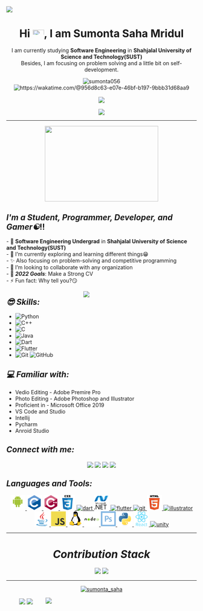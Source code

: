 <img align='center' src= "https://i.postimg.cc/9QcqSJqW/header.png">
<!-- https://i.postimg.cc/YCtRs1sR/Screenshot-35.png -->
<h1 align="center">Hi <img src="https://media.giphy.com/media/hvRJCLFzcasrR4ia7z/giphy.gif" width="30px" height="20">, I am Sumonta Saha Mridul </h1>
<p align="center" width="150px"> I am currently studying <b>Software Engineering</b> in <b>Shahjalal University of Science and Technology(SUST)</b> <br>Besides, I am focusing on  problem solving and a little bit on self-development.</p>

<p align='center'>
<img src="https://komarev.com/ghpvc/?username=sumonta056&label=Profile%20views&color=0e75b6&style=flat" alt="sumonta056" /> <br>
<img src="https://wakatime.com/badge/user/956d8c63-e07e-46bf-b197-9bbb31d68aa9.svg" alt="https://wakatime.com/@956d8c63-e07e-46bf-b197-9bbb31d68aa9" />
</p>

 
<p align='center'>
<img align='center' src="https://github-readme-stats-eight-theta.vercel.app/api/top-langs/?username=sumonta056&layout=compact&langs_count=8&theme=algolia" width="350"/>
</p>

<p align='center'>
<img align='center' src= "https://github-readme-stats.vercel.app/api?username=sumonta056&count_private=true&show_icons=true&&theme=chartreuse-dark&include_all_commits=true%22%20" width="420"> 
</p>

<hr>

<p align='center'>
<!-- <img align='center' src="https://camo.githubusercontent.com/992babdffd8c74a1502de375fbdf7e4d54773242/68747470733a2f2f6d656469612e67697068792e636f6d2f6d656469612f53576f536b4e36447854737a71494b4571762f67697068792e676966" width="450px">  -->
<img align ='center' src="https://media.giphy.com/media/qgQUggAC3Pfv687qPC/giphy.gif" width="300px" height="200">
</p>

## <i>I'm a Student, Programmer, Developer, and Gamer☯️</i>!!


<p align='left'>
- 🔭 <b>Software Engineering Undergrad</b> in <b>Shahjalal University of Science and Technology(SUST)</b><br>
- 🌱 I’m currently exploring and learning different things😁<br>
- ✨ Also focusing on problem-solving and competitive programming<br>
- 👯 I’m looking to collaborate with any organization<br>
- 🥅 <i><b>2022 Goals</b></i>: Make a Strong CV<br>
- ⚡ Fun fact: Why tell you?😏<br>
</p>

 <p align = 'center'>
<img align='right' src="https://media.giphy.com/media/ZVik7pBtu9dNS/giphy.gif" width="300px">
</p>




## <i>😎 Skills:      </i>                                                            
- ![Python](https://img.shields.io/badge/-Python-05122A?style=flat&logo=python)&nbsp;                            
- ![C++](https://img.shields.io/badge/-C++-05122A?style=flat&logo=C%2B%2B&logoColor=00599C)&nbsp;
- ![C](https://img.shields.io/badge/-C-05122A?style=flat&logo=C&logoColor=A8B9CC)&nbsp;
- ![Java](https://img.shields.io/badge/-Java-05122A?style=flat&logo=Java&logoColor=FFA518)
- ![Dart](https://img.shields.io/badge/-Dart-05122A?style=flat&logo=dart&logoColor=1075C2)&nbsp;
- ![Flutter](https://img.shields.io/badge/-Flutter-05122A?style=flat&logo=flutter&logoColor=02569B)&nbsp;
- ![Git](https://img.shields.io/badge/-Git-05122A?style=flat&logo=git)&nbsp;![GitHub](https://img.shields.io/badge/-GitHub-05122A?style=flat&logo=github)&nbsp;

## <i>💻 Familiar with: </i>

- Vedio Editing - Adobe Premire Pro
- Photo Editing - Adobe Photoshop and Illustrator
- Proficient in - Microsoft Office 2019
- VS Code and Studio
- Intellij
- Pycharm
- Anroid Studio



## <i>Connect with me:</i>
 
<p align='center'>
<a href="https://twitter.com/sumonta_saha" target="blank"><img align="center" src="https://img.icons8.com/color/48/000000/twitter.png" width="3.5%"/></a>
<a href="https://linkedin.com/in/sumonta-saha-mridul-b35bb61a0" target="blank"><img align="center" src="https://img.icons8.com/color/48/000000/linkedin.png" width="3.5%" /></a>
<a href="https://fb.com/sumonta.mridul" target="blank"><img align="center" src="https://img.icons8.com/fluent/48/000000/facebook-new.png" width="3.5%" /></a>
<a href="https://instagram.com/_sumonta_saha_" target="blank"><img align="center" src="https://img.icons8.com/fluent/48/000000/instagram-new.png" width="3.5%" /></a> 
 
<!--  <a href="https://codeforces.com/profile/mr.scrappy" target="blank"><img align="center" src="https://cdn.jsdelivr.net/npm/simple-icons@3.0.1/icons/codeforces.svg" alt="mr.scrappy" height="30" width="40" /></a>
<a href="https://www.codechef.com/users/sumonta056" target="blank"><img align="center" src="https://cdn.jsdelivr.net/npm/simple-icons@3.1.0/icons/codechef.svg" alt="sumonta056" height="30" width="40" /></a>
<a href="https://www.hackerrank.com/sumonta056" target="blank"><img align="center" src="https://cdn.jsdelivr.net/npm/simple-icons@3.0.1/icons/hackerrank.svg" alt="sumonta056" height="30" width="40" /></a>
 <a href="https://discord.gg/sumonta#6516" target="blank"><img align="center" src="https://github.com/sciencepal/sciencepal/blob/master/assets/discord-round.svg" width="3.5%" /></a>
<a href="https://stackoverflow.com/users/sumonta-saha" target="blank"><img align="center" src="https://cdn.jsdelivr.net/npm/simple-icons@3.0.1/icons/stackoverflow.svg" alt="sumonta-saha" height="30" width="40" /></a> -->
 
</p>

 



## <i>Languages and Tools:</i>

<p align='center'> <a href="https://developer.android.com" target="_blank"> <img src="https://raw.githubusercontent.com/devicons/devicon/master/icons/android/android-original-wordmark.svg" alt="android" width="40" height="40"/> </a> <a href="https://www.cprogramming.com/" target="_blank"> <img src="https://raw.githubusercontent.com/devicons/devicon/master/icons/c/c-original.svg" alt="c" width="40" height="40"/> </a> <a href="https://www.w3schools.com/cpp/" target="_blank"> <img src="https://raw.githubusercontent.com/devicons/devicon/master/icons/cplusplus/cplusplus-original.svg" alt="cplusplus" width="40" height="40"/> </a> <a href="https://www.w3schools.com/css/" target="_blank"> <img src="https://raw.githubusercontent.com/devicons/devicon/master/icons/css3/css3-original-wordmark.svg" alt="css3" width="40" height="40"/> </a> <a href="https://dart.dev" target="_blank"> <img src="https://www.vectorlogo.zone/logos/dartlang/dartlang-icon.svg" alt="dart" width="40" height="40"/> </a> <a href="https://dotnet.microsoft.com/" target="_blank"> <img src="https://raw.githubusercontent.com/devicons/devicon/master/icons/dot-net/dot-net-original-wordmark.svg" alt="dotnet" width="40" height="40"/> </a> <a href="https://flutter.dev" target="_blank"> <img src="https://www.vectorlogo.zone/logos/flutterio/flutterio-icon.svg" alt="flutter" width="40" height="40"/> </a> <a href="https://git-scm.com/" target="_blank"> <img src="https://www.vectorlogo.zone/logos/git-scm/git-scm-icon.svg" alt="git" width="40" height="40"/> </a> <a href="https://www.w3.org/html/" target="_blank"> <img src="https://raw.githubusercontent.com/devicons/devicon/master/icons/html5/html5-original-wordmark.svg" alt="html5" width="40" height="40"/> </a> <a href="https://www.adobe.com/in/products/illustrator.html" target="_blank"> <img src="https://www.vectorlogo.zone/logos/adobe_illustrator/adobe_illustrator-icon.svg" alt="illustrator" width="40" height="40"/> </a> <a href="https://www.java.com" target="_blank"> <img src="https://raw.githubusercontent.com/devicons/devicon/master/icons/java/java-original.svg" alt="java" width="40" height="40"/> </a> <a href="https://developer.mozilla.org/en-US/docs/Web/JavaScript" target="_blank"> <img src="https://raw.githubusercontent.com/devicons/devicon/master/icons/javascript/javascript-original.svg" alt="javascript" width="40" height="40"/> </a> <a href="https://www.linux.org/" target="_blank"> <img src="https://raw.githubusercontent.com/devicons/devicon/master/icons/linux/linux-original.svg" alt="linux" width="40" height="40"/> </a> <a href="https://nodejs.org" target="_blank"> <img src="https://raw.githubusercontent.com/devicons/devicon/master/icons/nodejs/nodejs-original-wordmark.svg" alt="nodejs" width="40" height="40"/> </a> <a href="https://www.photoshop.com/en" target="_blank"> <img src="https://raw.githubusercontent.com/devicons/devicon/master/icons/photoshop/photoshop-line.svg" alt="photoshop" width="40" height="40"/> </a> <a href="https://www.python.org" target="_blank"> <img src="https://raw.githubusercontent.com/devicons/devicon/master/icons/python/python-original.svg" alt="python" width="40" height="40"/> </a> <a href="https://reactjs.org/" target="_blank"> <img src="https://raw.githubusercontent.com/devicons/devicon/master/icons/react/react-original-wordmark.svg" alt="react" width="40" height="40"/> </a> <a href="https://unity.com/" target="_blank"> <img src="https://www.vectorlogo.zone/logos/unity3d/unity3d-icon.svg" alt="unity" width="40" height="40"/> </a> </p>



<!-- <a href=" ">
    <p align="center">
        <img src="https://github-profile-trophy.vercel.app/?username=sumonta056&column=7&theme=onedark%22\"/>
    </p>
</a> -->

<hr>

<h1 align="center"><b><i>Contribution Stack</i></b> </h1>

<p align='center'>

 <img src="https://github-readme-streak-stats.herokuapp.com/?user=sumonta056&theme=react&count_private=true" >
  <img src="https://activity-graph.herokuapp.com/graph?username=sumonta056&theme=react-dark" >
<p/>


<hr>

<!-- <p align='center'> <img src="https://komarev.com/ghpvc/?username=sumonta056&label=Profile%20views&color=0e75b6&style=flat" alt="sumonta056" /> 
<a href="https://trackgit.com"><img src="https://us-central1-trackgit-analytics.cloudfunctions.net/token/ping/klnedypmnqembsz3kbkl" alt="trackgit-views" />
</a></p> -->
<p align='center'>
<a href="https://twitter.com/sumonta_saha" target="blank"><img src="https://img.shields.io/twitter/follow/sumonta_saha?logo=twitter&style=for-the-badge" alt="sumonta_saha" /></a> 
</p>


<p align='center'>
<img align='center' img src="https://media.giphy.com/media/esZ3XoMUr7ilG/giphy.gif" width="400px" ><img align='right' src="https://media.giphy.com/media/kT1XesVhXxEOFMs7j2/giphy.gif" width="400px">
<img align='center' src="https://media.giphy.com/media/CcwLAV11cALh3OuEJ5/giphy.gif" >
</p
    




